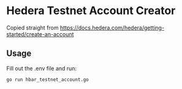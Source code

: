 # Hedera Testnet Account Creator

Copied straight from https://docs.hedera.com/hedera/getting-started/create-an-account

## Usage

Fill out the .env file and run:

```
go run hbar_testnet_account.go
````

